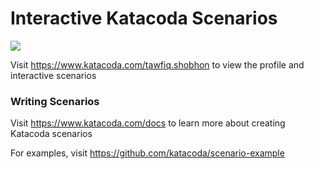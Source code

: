 # Interactive Katacoda Scenarios

[![](http://shields.katacoda.com/katacoda/tawfiq.shobhon/count.svg)](https://www.katacoda.com/tawfiq.shobhon "Get your profile on Katacoda.com")

Visit https://www.katacoda.com/tawfiq.shobhon to view the profile and interactive scenarios

### Writing Scenarios
Visit https://www.katacoda.com/docs to learn more about creating Katacoda scenarios

For examples, visit https://github.com/katacoda/scenario-example
